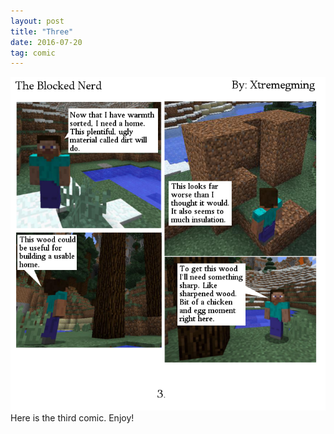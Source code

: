```yaml
---
layout: post
title: "Three"
date: 2016-07-20
tag: comic
---
```

<img src="/comics/comic3.png" alt="Comic 3: A New Home" class="inline" />
<br>
Here is the third comic. Enjoy!
